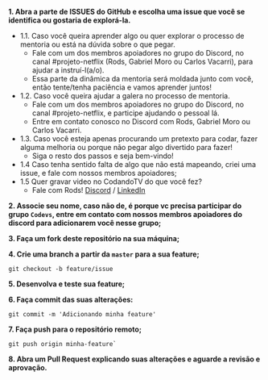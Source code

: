 **1. Abra a parte de ISSUES do GitHub e escolha uma issue que você se identifica ou gostaria de explorá-la.**
- 1.1. Caso você queira aprender algo ou quer explorar o processo de mentoria ou está na dúvida sobre o que pegar.
    - Fale com um dos membros apoiadores no grupo do Discord, no canal #projeto-netflix (Rods, Gabriel Moro ou Carlos Vacarri), para ajudar a instruí-l(a/o).
    - Essa parte da dinâmica da mentoria será moldada junto com você, então tente/tenha paciência e vamos aprender juntos!
- 1.2. Caso você queira ajudar a galera no processo de mentoria.
    - Fale com um dos membros apoiadores no grupo do Discord, no canal #projeto-netflix, e participe ajudando o pessoal lá.
    - Entre em contato conosco no Discord com Rods, Gabriel Moro ou Carlos Vacarri.
- 1.3. Caso você esteja apenas procurando um pretexto para codar, fazer alguma melhoria ou porque não pegar algo divertido para fazer!
    - Siga o resto dos passos e seja bem-vindo!
- 1.4 Caso tenha sentido falta de algo que não está mapeando, criei uma issue, e fale com nossos membros apoiadores;
- 1.5 Quer gravar video no CodandoTV do que você fez?
    - Fale com Rods! [Discord](https://discord.gg/fZMDmjKmju) / [LinkedIn](https://www.linkedin.com/in/rviannaoliveira/)

**2. Associe seu nome, caso não de, é porque vc precisa participar do grupo `Codevs`, entre em contato com nossos membros apoiadores do discord para adicionarem você nesse grupo;**

**3. Faça um fork deste repositório na sua máquina;**

**4. Crie uma branch a partir da `master` para a sua feature;**
```git
git checkout -b feature/issue
```

**5. Desenvolva e teste sua feature;**

**6. Faça commit das suas alterações:**
```git
git commit -m 'Adicionando minha feature'
```

**7. Faça push para o repositório remoto;**
```git
git push origin minha-feature`
```

**8. Abra um Pull Request explicando suas alterações e aguarde a revisão e aprovação.**